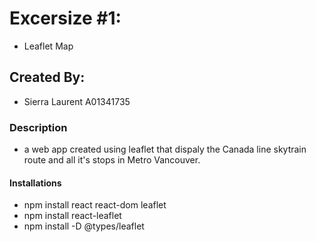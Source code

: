 # Excersize #1:
- Leaflet Map

## Created By:
- Sierra Laurent A01341735
  
### Description
- a web app created using leaflet that dispaly the Canada line skytrain route and all it's stops in Metro Vancouver.

#### Installations 
- npm install react react-dom leaflet
- npm install react-leaflet
- npm install -D @types/leaflet

